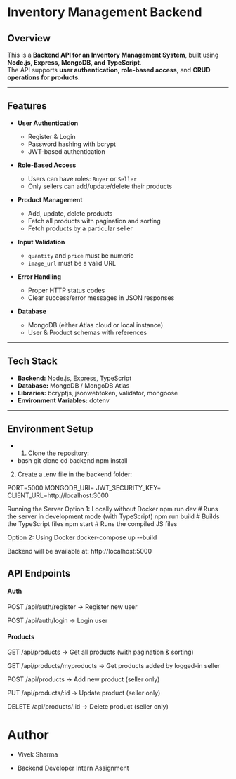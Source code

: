 # Inventory Management Backend

## Overview

This is a **Backend API for an Inventory Management System**, built using **Node.js, Express, MongoDB, and TypeScript**.  
The API supports **user authentication, role-based access**, and **CRUD operations for products**.

---

## Features

- **User Authentication**

  - Register & Login
  - Password hashing with bcrypt
  - JWT-based authentication

- **Role-Based Access**

  - Users can have roles: `Buyer` or `Seller`
  - Only sellers can add/update/delete their products

- **Product Management**

  - Add, update, delete products
  - Fetch all products with pagination and sorting
  - Fetch products by a particular seller

- **Input Validation**

  - `quantity` and `price` must be numeric
  - `image_url` must be a valid URL

- **Error Handling**

  - Proper HTTP status codes
  - Clear success/error messages in JSON responses

- **Database**
  - MongoDB (either Atlas cloud or local instance)
  - User & Product schemas with references

---

## Tech Stack

- **Backend:** Node.js, Express, TypeScript
- **Database:** MongoDB / MongoDB Atlas
- **Libraries:** bcryptjs, jsonwebtoken, validator, mongoose
- **Environment Variables:** dotenv

---

## Environment Setup

- 1. Clone the repository:
- bash
  git clone <your-repo-url>
  cd backend
  npm install

2. Create a .env file in the backend folder:

PORT=5000
MONGODB_URI=<your mongodb url>
JWT_SECURITY_KEY=<PUT your secret here>
CLIENT_URL=http://localhost:3000

Running the Server
Option 1: Locally without Docker
npm run dev # Runs the server in development mode (with TypeScript)
npm run build # Builds the TypeScript files
npm start # Runs the compiled JS files

Option 2: Using Docker
docker-compose up --build

Backend will be available at: http://localhost:5000

## API Endpoints

#### Auth

POST /api/auth/register → Register new user

POST /api/auth/login → Login user

#### Products

GET /api/products → Get all products (with pagination & sorting)

GET /api/products/myproducts → Get products added by logged-in seller

POST /api/products → Add new product (seller only)

PUT /api/products/:id → Update product (seller only)

DELETE /api/products/:id → Delete product (seller only)

# Author

- Vivek Sharma

- Backend Developer Intern Assignment
